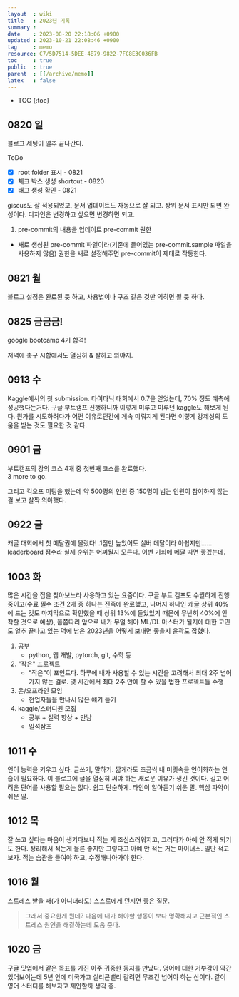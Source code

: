 ```yaml
---
layout  : wiki
title   : 2023년 기록
summary : 
date    : 2023-08-20 22:18:06 +0900
updated : 2023-10-21 22:08:46 +0900
tag     : memo
resource: C7/5D7514-5DEE-4B79-9822-7FC8E3C036FB
toc     : true
public  : true
parent  : [[/archive/memo]]
latex   : false
---
```

* TOC
{:toc}

## 0820 일
블로그 세팅이 얼추 끝나간다. 

ToDo
* [X] root folder 표시 - 0821
* [X] 체크 박스 생성 shortcut - 0820
* [X] 태그 생성 확인 - 0821

giscus도 잘 적용되었고, 문서 업데이트도 자동으로 잘 되고. 상위 문서 표시만 되면 완성이다. 디자인은 변경하고 싶으면 변경하면 되고.

1. pre-commit의 내용을 업데이트
pre-commit 권한
* 새로 생성된 pre-commit 파일이라(기존에 들어있는 pre-commit.sample 파일을 사용하지 않음) 권한을 새로 설정해주면 pre-commit이 제대로 작동한다.

## 0821 월
블로그 설정은 완료된 듯 하고, 사용법이나 구조 같은 것만 익히면 될 듯 하다.

## 0825 금금금!
google bootcamp 4기 합격!

저녁에 축구 시합에서도 열심히 & 잘하고 와야지.


## 0913 수
Kaggle에서의 첫 submission. 타이타닉 대회에서 0.7을 얻었는데, 70% 정도 예측에 성공했다는거다. 구글 부트캠프 진행하니까 이렇게 미루고 미루던 kaggle도 해보게 된다. 뭔가를 시도하려다가 어떤 이유로던간에 계속 미뤄지게 된다면 이렇게 강제성의 도움을 받는 것도 필요한 것 같다.

## 0901 금
부트캠프의 강의 코스 4개 중 첫번째 코스를 완료했다.  
3 more to go.

그리고 킥오프 미팅을 했는데 약 500명의 인원 중 150명이 넘는 인원이 참여하지 않는 걸 보고 살짝 의아했다. 

## 0922 금
캐글 대회에서 첫 메달권에 올랐다! .1점만 높았어도 실버 메달이라 아쉽지만......
leaderboard 점수라 실제 순위는 어찌될지 모른다. 이번 기회에 메달 따면 좋겠는데.

## 1003 화
많은 시간을 집을 찾아보느라 사용하고 있는 요즘이다. 구글 부트 캠프도 수월하게 진행 중이고(수료 필수 조건 2개 중 하나는 진즉에 완료했고, 나머지 하나인 캐글 상위 40%에 드는 것도 마지막으로 확인했을 때 상위 13%에 들었었기 때문에 무난히 40%에 안착할 것으로 예상), 쫌쫌따리 앞으로 내가 무얼 해야 ML/DL 마스터가 될지에 대한 고민도 얼추 끝나고 있는 덕에 남은 2023년을 어떻게 보내면 좋을지 윤곽도 잡혔다.

1. 공부
    - python, 웹 개발, pytorch, git, 수학 등
2. "작은" 프로젝트
    - "작은"이 포인트다. 하루에 내가 사용할 수 있는 시간을 고려해서 최대 2주 넘어가지 않는 걸로. 몇 시간에서 최대 2주 안에 할 수 있을 법한 프로젝트들 수행
3. 온/오프라인 모임
    - 현업자들을 만나서 많은 얘기 듣기
4. kaggle/스터디원 모집
    - 공부 + 실력 향상 + 만남
    - 일석삼조

## 1011 수
언어 능력을 키우고 싶다. 글쓰기, 말하기. 짧게라도 조금씩 내 머릿속을 언어화하는 연습이 필요하다. 이 블로그에 글을 열심히 써야 하는 새로운 이유가 생긴 것이다. 길고 어려운 단어를 사용할 필요는 없다. 쉽고 단순하게. 타인이 알아듣기 쉬운 말. 핵심 파악이 쉬운 말.  

## 1012 목
잘 쓰고 싶다는 마음이 생기다보니 적는 게 조심스러워지고, 그러다가 아예 안 적게 되기도 한다. 정리해서 적는게 물론 좋지만 그렇다고 아예 안 적는 거는 마이너스. 일단 적고 보자. 적는 습관을 들여야 하고, 수정해나아가야 한다.

## 1016 월
스트레스 받을 때(가 아니더라도) 스스로에게 던지면 좋은 질문.
> 그래서 중요한게 뭔데?
다음에 내가 해야할 행동이 보다 명확해지고 근본적인 스트레스 원인을 해결하는데 도움 준다.

## 1020 금
구글 밋업에서 같은 목표를 가진 아주 귀중한 동지를 만났다. 영어에 대한 거부감이 약간 있어보이는데 5년 안에 미국가고 실리콘밸리 갈려면 무조건 넘어야 하는 산이다. 같이 영어 스터디를 해보자고 제안할까 생각 중.


